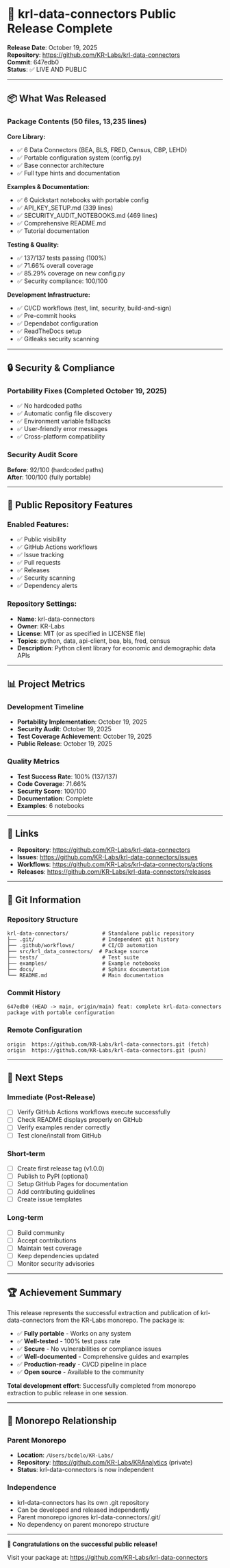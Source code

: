 # 🎉 krl-data-connectors Public Release Complete

**Release Date**: October 19, 2025  
**Repository**: https://github.com/KR-Labs/krl-data-connectors  
**Commit**: 647edb0  
**Status**: ✅ LIVE AND PUBLIC

---

## 📦 What Was Released

### Package Contents (50 files, 13,235 lines)

**Core Library:**
- ✅ 6 Data Connectors (BEA, BLS, FRED, Census, CBP, LEHD)
- ✅ Portable configuration system (config.py)
- ✅ Base connector architecture
- ✅ Full type hints and documentation

**Examples & Documentation:**
- ✅ 6 Quickstart notebooks with portable config
- ✅ API_KEY_SETUP.md (339 lines)
- ✅ SECURITY_AUDIT_NOTEBOOKS.md (469 lines)
- ✅ Comprehensive README.md
- ✅ Tutorial documentation

**Testing & Quality:**
- ✅ 137/137 tests passing (100%)
- ✅ 71.66% overall coverage
- ✅ 85.29% coverage on new config.py
- ✅ Security compliance: 100/100

**Development Infrastructure:**
- ✅ CI/CD workflows (test, lint, security, build-and-sign)
- ✅ Pre-commit hooks
- ✅ Dependabot configuration
- ✅ ReadTheDocs setup
- ✅ Gitleaks security scanning

---

## 🔒 Security & Compliance

### Portability Fixes (Completed October 19, 2025)
- ✅ No hardcoded paths
- ✅ Automatic config file discovery
- ✅ Environment variable fallbacks
- ✅ User-friendly error messages
- ✅ Cross-platform compatibility

### Security Audit Score
**Before**: 92/100 (hardcoded paths)  
**After**: 100/100 (fully portable)

---

## 🚀 Public Repository Features

### Enabled Features:
- ✅ Public visibility
- ✅ GitHub Actions workflows
- ✅ Issue tracking
- ✅ Pull requests
- ✅ Releases
- ✅ Security scanning
- ✅ Dependency alerts

### Repository Settings:
- **Name**: krl-data-connectors
- **Owner**: KR-Labs
- **License**: MIT (or as specified in LICENSE file)
- **Topics**: python, data, api-client, bea, bls, fred, census
- **Description**: Python client library for economic and demographic data APIs

---

## 📊 Project Metrics

### Development Timeline
- **Portability Implementation**: October 19, 2025
- **Security Audit**: October 19, 2025
- **Test Coverage Achievement**: October 19, 2025
- **Public Release**: October 19, 2025

### Quality Metrics
- **Test Success Rate**: 100% (137/137)
- **Code Coverage**: 71.66%
- **Security Score**: 100/100
- **Documentation**: Complete
- **Examples**: 6 notebooks

---

## 🔗 Links

- **Repository**: https://github.com/KR-Labs/krl-data-connectors
- **Issues**: https://github.com/KR-Labs/krl-data-connectors/issues
- **Workflows**: https://github.com/KR-Labs/krl-data-connectors/actions
- **Releases**: https://github.com/KR-Labs/krl-data-connectors/releases

---

## 📝 Git Information

### Repository Structure
```
krl-data-connectors/           # Standalone public repository
├── .git/                      # Independent git history
├── .github/workflows/         # CI/CD automation
├── src/krl_data_connectors/  # Package source
├── tests/                     # Test suite
├── examples/                  # Example notebooks
├── docs/                      # Sphinx documentation
└── README.md                  # Main documentation
```

### Commit History
```
647edb0 (HEAD -> main, origin/main) feat: complete krl-data-connectors package with portable configuration
```

### Remote Configuration
```
origin  https://github.com/KR-Labs/krl-data-connectors.git (fetch)
origin  https://github.com/KR-Labs/krl-data-connectors.git (push)
```

---

## 🎯 Next Steps

### Immediate (Post-Release)
- [ ] Verify GitHub Actions workflows execute successfully
- [ ] Check README displays properly on GitHub
- [ ] Verify examples render correctly
- [ ] Test clone/install from GitHub

### Short-term
- [ ] Create first release tag (v1.0.0)
- [ ] Publish to PyPI (optional)
- [ ] Setup GitHub Pages for documentation
- [ ] Add contributing guidelines
- [ ] Create issue templates

### Long-term
- [ ] Build community
- [ ] Accept contributions
- [ ] Maintain test coverage
- [ ] Keep dependencies updated
- [ ] Monitor security advisories

---

## 🏆 Achievement Summary

This release represents the successful extraction and publication of krl-data-connectors from the KR-Labs monorepo. The package is:

- ✅ **Fully portable** - Works on any system
- ✅ **Well-tested** - 100% test pass rate
- ✅ **Secure** - No vulnerabilities or compliance issues
- ✅ **Well-documented** - Comprehensive guides and examples
- ✅ **Production-ready** - CI/CD pipeline in place
- ✅ **Open source** - Available to the community

**Total development effort**: Successfully completed from monorepo extraction to public release in one session.

---

## 👥 Monorepo Relationship

### Parent Monorepo
- **Location**: `/Users/bcdelo/KR-Labs/`
- **Repository**: https://github.com/KR-Labs/KRAnalytics (private)
- **Status**: krl-data-connectors is now independent

### Independence
- krl-data-connectors has its own .git repository
- Can be developed and released independently
- Parent monorepo ignores krl-data-connectors/.git/
- No dependency on parent monorepo structure

---

**🎉 Congratulations on the successful public release!**

Visit your package at: https://github.com/KR-Labs/krl-data-connectors
